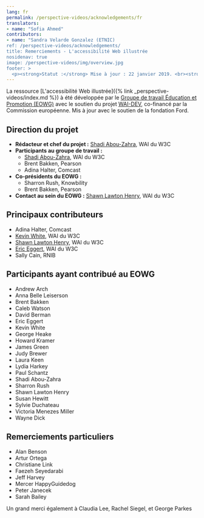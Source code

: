 ```yaml
---
lang: fr
permalink: /perspective-videos/acknowledgements/fr
translators: 
- name: "Sofia Ahmed"
contributors:
- name: "Sandra Velarde Gonzalez (ETNIC)
ref: /perspective-videos/acknowledgements/
title: Remerciements - L'accessibilité Web illustrée
nosidenav: true
image: /perspective-videos/img/overview.jpg
footer: >
  <p><strong>Statut :</strong> Mise à jour : 22 janvier 2019. <br><strong>Rédacteur et chef du projet :</strong> <a href="https://www.w3.org/People/shadi">Shadi Abou-Zahra</a>. Développé par le <a href="https://www.w3.org/WAI/EO/">Groupe de travail Éducation et Promotion</a> avec le soutien du projet <a href="https://www.w3.org/WAI/about/projects/wai-guide/">WAI-Guide</a> co-financé par la Commission européenne (CE). Mis à jour avec le soutien de la fondation Ford.</p>
---
```


La ressource [L'accessibilité Web illustrée]({% link _perspective-videos/index.md %}) à été développée par le [Groupe de travail Éducation et Promotion (EOWG)](https://www.w3.org/WAI/EO/) avec le soutien du projet [WAI-DEV](https://www.w3.org/WAI/DEV/), co-financé par la Commission européenne. Mis à jour avec le soutien de la fondation Ford.

Direction du projet
------------------

-   **Rédacteur et chef du projet :** [Shadi
    Abou-Zahra](https://www.w3.org/People/shadi), WAI du W3C
-   **Participants au groupe de travail :**
    -   [Shadi Abou-Zahra](https://www.w3.org/People/shadi), WAI du W3C
    -   Brent Bakken, Pearson
    -   Adina Halter, Comcast
-   **Co-présidents du EOWG :**
    -   Sharron Rush, Knowbility
    -   Brent Bakken, Pearson
-   **Contact au sein du EOWG :** [Shawn Lawton
    Henry](https://www.w3.org/People/shawn), WAI du W3C

Principaux contributeurs
------------------

-   Adina Halter, Comcast
-   [Kevin White](https://www.w3.org/People/kevin), WAI du W3C
-   [Shawn Lawton Henry](https://www.w3.org/People/shawn), WAI du W3C
-   [Eric Eggert](https://www.w3.org/People/yatil), WAI du W3C
-   Sally Cain, RNIB

Participants ayant contribué au EOWG
------------------------------

-   Andrew Arch
-   Anna Belle Leiserson
-   Brent Bakken
-   Caleb Watson
-   David Berman
-   Eric Eggert
-   Kevin White
-   George Heake
-   Howard Kramer
-   James Green
-   Judy Brewer
-   Laura Keen
-   Lydia Harkey
-   Paul Schantz
-   Shadi Abou-Zahra
-   Sharron Rush
-   Shawn Lawton Henry
-   Susan Hewitt
-   Sylvie Duchateau
-   Victoria Menezes Miller
-   Wayne Dick

Remerciements particuliers
--------------

-   Alan Benson
-   Artur Ortega
-   Christiane Link
-   Faezeh Seyedarabi
-   Jeff Harvey
-   Mercer HappyGuidedog
-   Peter Janecek
-   Sarah Bailey

Un grand merci également à Claudia Lee, Rachel Siegel, et George Parkes
